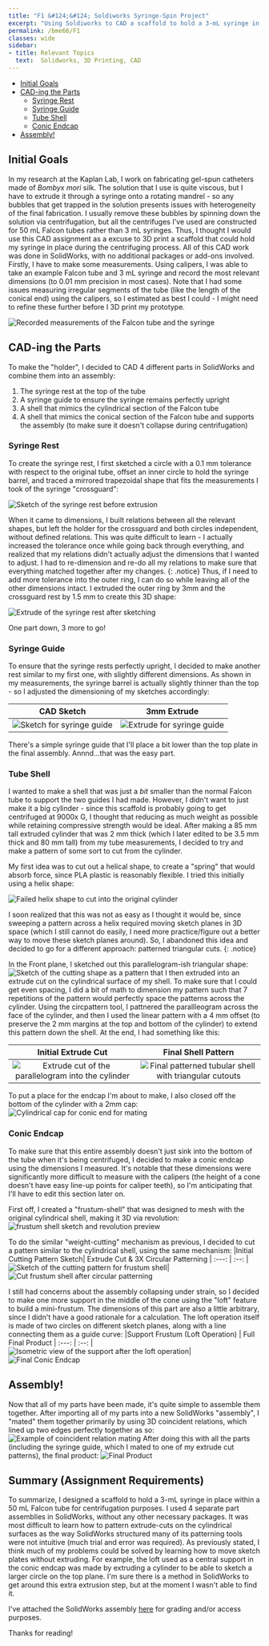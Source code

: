 ```yaml
---
title: "F1 &#124;&#124; Soldiworks Syringe-Spin Project"
excerpt: "Using Soldiworks to CAD a scaffold to hold a 3-mL syringe in a 50 mL Falcon tube!"
permalink: /bme66/F1
classes: wide
sidebar:
- title: Relevant Topics
  text:  Solidworks, 3D Printing, CAD
---
```

- [Initial Goals](#initial-goals)
- [CAD-ing the Parts](#cad-ing-the-parts)
  - [Syringe Rest](#syringe-rest)
  - [Syringe Guide](#syringe-guide)
  - [Tube Shell](#tube-shell)
  - [Conic Endcap](#conic-endcap)
- [Assembly!](#assembly)

## Initial Goals
In my research at the Kaplan Lab, I work on fabricating gel-spun catheters made of _Bombyx mori_ silk. The solution that I use is quite viscous, but I have to extrude it through a syringe onto a rotating mandrel - so any bubbles that get trapped in the solution presents issues with heterogeneity of the final fabrication. I usually remove these bubbles by spinning down the solution via centrifugation, but all the centrifuges I've used are constructed for 50 mL Falcon tubes rather than 3 mL syringes. Thus, I thought I would use this CAD assignment as a excuse to 3D print a scaffold that could hold my syringe in place during the centrifuging process.
All of this CAD work was done in SolidWorks, with no additional packages or add-ons involved. 
Firstly, I have to make some measurements. Using calipers, I was able to take an example Falcon tube and 3 mL syringe and record the most relevant dimensions (to 0.01 mm precision in most cases). Note that I had some issues measuring irregular segments of the tube (like the length of the conical end) using the calipers, so I estimated as best I could - I might need to refine these further before I 3D print my prototype.

![Recorded measurements of the Falcon tube and the syringe](/assets/images/F1/MeasurementNotes.png)

## CAD-ing the Parts
To make the "holder", I decided to CAD 4 different parts in SolidWorks and combine them into an assembly: 
1. The syringe rest at the top of the tube
2. A syringe guide to ensure the syringe remains perfectly upright
3. A shell that mimics the cylindrical section of the Falcon tube
4. A shell that mimics the conical section of the Falcon tube and supports the assembly (to make sure it doesn't collapse during centrifugation)

### Syringe Rest
To create the syringe rest, I first sketched a circle with a 0.1 mm tolerance with respect to the original tube, offset an inner circle to hold the syringe barrel, and traced a mirrored trapezoidal shape that fits the measurements I took of the syringe "crossguard":

![Sketch of the syringe rest before extrusion](/assets/images/F1/Syringe%20TopPlate%20Sketch.png)

When it came to dimensions, I built relations between all the relevant shapes, but left the holder for the crossguard and both circles independent, without defined relations.
 This was quite difficult to learn - I actually increased the tolerance once while going back through everything, and realized that my relations didn't actually adjust the dimensions that I wanted to adjust. I had to re-dimension and re-do all my relations to make sure that everything matched together after my changes. 
 {: .notice}
Thus, if I need to add more tolerance into the outer ring, I can do so while leaving all of the other dimensions intact.  I extruded the outer ring by 3mm and the crossguard rest by 1.5 mm to create this 3D shape:

![Extrude of the syringe rest after sketching](/assets/images/F1/Syringe%20TopPlate%20Extrude.png)

One part down, 3 more to go!

### Syringe Guide
To ensure that the syringe rests perfectly upright, I decided to make another rest similar to my first one, with slightly different dimensions. As shown in my measurements, the syringe barrel is actually slightly thinner than the top - so I adjusted the dimensioning of my sketches accordingly:

| CAD Sketch |  3mm Extrude |
:-------------------------:|:-------------------------:
![Sketch for syringe guide](/assets/images/F1/Syringe%20Guide%20Sketch.png) | ![Extrude for syringe guide](/assets/images/F1/Syringe%20Guide%20Extrude.png)

There's a simple syringe guide that I'll place a bit lower than the top plate in the final assembly. Annnd...that was the easy part.

### Tube Shell
I wanted to make a shell that was just a _bit_ smaller than the normal Falcon tube to support the two guides I had made. However, I didn't want to just make it a big cylinder - since this scaffold is probably going to get centrifuged at 9000x G, I thought that reducing as much weight as possible while retaining compressive strength would be ideal. After making a 85 mm tall extruded cylinder that was 2 mm thick (which I later edited to be 3.5 mm thick and 80 mm tall) from my tube measurements, I decided to try and make a pattern of some sort to cut from the cylinder.

My first idea was to cut out a helical shape, to create a "spring" that would absorb force, since PLA plastic is reasonably flexible. I tried this initially using a helix shape:

![Failed helix shape to cut into the original cylinder](/assets/images/F1/FailedHelix.png) 

I soon realized that this was not as easy as I thought it would be, since sweeping a pattern across a helix required moving sketch planes in 3D space (which I still cannot do easily, I need more practice/figure out a better way to move these sketch planes around). So, I abandoned this idea and decided to go for a different approach: patterned triangular cuts.
{: .notice}

In the Front plane, I sketched out this parallelogram-ish triangular shape:
![Sketch of the cutting shape as a pattern](/assets/images//F1/Mesh%20Pattern%20Sketch.png) that I then extruded into an extrude cut on the cylindrical surface of my shell. To make sure that I could get even spacing, I did a bit of math to dimension my pattern such that 7 repetitions of the pattern would perfectly space the patterns across the cylinder. Using the circpattern tool, I pattnered the parallleogram across the face of the cylinder, and then I used the linear pattern with a 4 mm offset (to preserve the 2 mm margins at the top and bottom of the cylinder) to extend this pattern down the shell. At the end, I had something like this:

| Initial Extrude Cut | Final Shell Pattern |
:---: | :---:
![Extrude cut of the parallelogram into the cylinder](/assets/images/F1/CircPattern%20(After%20ExtrudeCut).png) | ![Final patterned tubular shell with triangular cutouts](/assets/images/F1/LinCirc%20Pattern.png)

To put a place for the endcap I'm about to make, I also closed off the bottom of the cylinder with a 2mm cap:
![Cylindrical cap for conic end for mating](/assets/images/F1/CapCylinder.png)

### Conic Endcap
To make sure that this entire assembly doesn't just sink into the bottom of the tube when it's being centrifuged, I decided to make a conic endcap using the dimensions I measured. It's notable that these dimensions were significantly more difficult to measure with the calipers (the height of a cone doesn't have easy line-up points for caliper teeth), so I'm anticipating that I'll have to edit this section later on. 

First off, I created a "frustum-shell" that was designed to mesh with the original cylindrical shell, making it 3D via revolution:
![frustum shell sketch and revolution preview](/assets/images/F1/RevolveConeSupSketch.png)

To do the similar "weight-cutting" mechanism as previous, I decided to cut a pattern similar to the cylindrical shell, using the same mechanism:
|Initial Cutting Pattern Sketch| Extrude Cut & 3X Circular Patterning |
:---: | :--: 
| ![Sketch of the cutting pattern for frustum shell](/assets/images/F1/RevolveConeExtrudeCutSketch.PNG)| ![Cut frustum shell after circular patterning](/assets/images/F1/CutCone.PNG)

I still had concerns about the assembly collapsing under strain, so I decided to make one more support in the middle of the cone using the "loft" feature to build a mini-frustum. The dimensions of this part are also a little arbitrary, since I didn't have a good rationale for a calculation. The loft operation itself is made of two circles on different sketch planes, along with a line connecting them as a guide curve:
|Support Frustum (Loft Operation) | Full Final Product |
:---: | :--: 
| ![Isometric view of the support after the loft operation](/assets/images/F1/ConeLoftSupport.PNG)| ![Final Conic Endcap](/assets/images/F1/FinalEndSupport.PNG)

## Assembly!
Now that all of my parts have been made, it's quite simple to assemble them together. After importing all of my parts into a new SolidWorks "assembly", I "mated" them together primarily by using 3D coincident relations, which lined up two edges perfectly together as so:
![Example of coincident relation mating](/assets/images/F1/ConeCylinderMate.png)
After doing this with all the parts (including the syringe guide, which I mated to one of my extrude cut patterns), the final product:
![Final Product](/assets/images/F1/Final.png)

## Summary (Assignment Requirements)

To summarize, I designed a scaffold to hold a 3-mL syringe in place within a 50 mL Falcon tube for centrifugation purposes. I used 4 separate part assemblies in SolidWorks, without any other necessary packages. It was most difficult to learn how to pattern extrude-cuts on the cylindrical surfaces as the way SolidWorks structured many of its patterning tools were not intuitive (much trial and error was required). As previously stated, I think much of my problems could be solved by learning how to move sketch plates without extruding. For example, the loft used as a central support in the conic endcap was made by extruding a cylinder to be able to sketch a larger circle on the top plane. I'm sure there is a method in SolidWorks to get around this extra extrusion step, but at the moment I wasn't able to find it.

I've attached the SolidWorks assembly [here](https://drive.google.com/file/d/1_dsctThYayf49K04GnpHgq6YShHBpgCG/view?usp=share_link) for grading and/or access purposes.

Thanks for reading!
